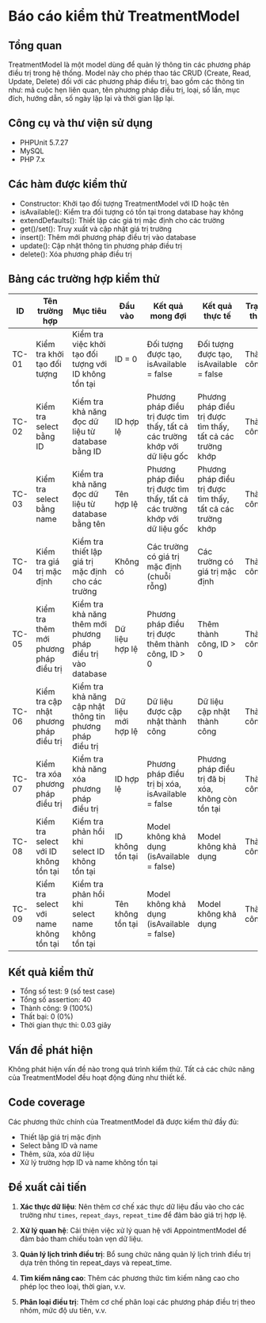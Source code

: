 # Báo cáo kiểm thử TreatmentModel

## Tổng quan
TreatmentModel là một model dùng để quản lý thông tin các phương pháp điều trị trong hệ thống. Model này cho phép thao tác CRUD (Create, Read, Update, Delete) đối với các phương pháp điều trị, bao gồm các thông tin như: mã cuộc hẹn liên quan, tên phương pháp điều trị, loại, số lần, mục đích, hướng dẫn, số ngày lặp lại và thời gian lặp lại.

## Công cụ và thư viện sử dụng
- PHPUnit 5.7.27
- MySQL
- PHP 7.x

## Các hàm được kiểm thử
- Constructor: Khởi tạo đối tượng TreatmentModel với ID hoặc tên
- isAvailable(): Kiểm tra đối tượng có tồn tại trong database hay không
- extendDefaults(): Thiết lập các giá trị mặc định cho các trường
- get()/set(): Truy xuất và cập nhật giá trị trường
- insert(): Thêm mới phương pháp điều trị vào database
- update(): Cập nhật thông tin phương pháp điều trị
- delete(): Xóa phương pháp điều trị

## Bảng các trường hợp kiểm thử

| ID | Tên trường hợp | Mục tiêu | Đầu vào | Kết quả mong đợi | Kết quả thực tế | Trạng thái |
|----|----------------|----------|---------|------------------|-----------------|------------|
| TC-01 | Kiểm tra khởi tạo đối tượng | Kiểm tra việc khởi tạo đối tượng với ID không tồn tại | ID = 0 | Đối tượng được tạo, isAvailable = false | Đối tượng được tạo, isAvailable = false | Thành công |
| TC-02 | Kiểm tra select bằng ID | Kiểm tra khả năng đọc dữ liệu từ database bằng ID | ID hợp lệ | Phương pháp điều trị được tìm thấy, tất cả các trường khớp với dữ liệu gốc | Phương pháp điều trị được tìm thấy, tất cả các trường khớp | Thành công |
| TC-03 | Kiểm tra select bằng name | Kiểm tra khả năng đọc dữ liệu từ database bằng tên | Tên hợp lệ | Phương pháp điều trị được tìm thấy, tất cả các trường khớp với dữ liệu gốc | Phương pháp điều trị được tìm thấy, tất cả các trường khớp | Thành công |
| TC-04 | Kiểm tra giá trị mặc định | Kiểm tra thiết lập giá trị mặc định cho các trường | Không có | Các trường có giá trị mặc định (chuỗi rỗng) | Các trường có giá trị mặc định | Thành công |
| TC-05 | Kiểm tra thêm mới phương pháp điều trị | Kiểm tra khả năng thêm mới phương pháp điều trị vào database | Dữ liệu hợp lệ | Phương pháp điều trị được thêm thành công, ID > 0 | Thêm thành công, ID > 0 | Thành công |
| TC-06 | Kiểm tra cập nhật phương pháp điều trị | Kiểm tra khả năng cập nhật thông tin phương pháp điều trị | Dữ liệu mới hợp lệ | Dữ liệu được cập nhật thành công | Dữ liệu cập nhật thành công | Thành công |
| TC-07 | Kiểm tra xóa phương pháp điều trị | Kiểm tra khả năng xóa phương pháp điều trị | ID hợp lệ | Phương pháp điều trị bị xóa, isAvailable = false | Phương pháp điều trị đã bị xóa, không còn tồn tại | Thành công |
| TC-08 | Kiểm tra select với ID không tồn tại | Kiểm tra phản hồi khi select ID không tồn tại | ID không tồn tại | Model không khả dụng (isAvailable = false) | Model không khả dụng | Thành công |
| TC-09 | Kiểm tra select với name không tồn tại | Kiểm tra phản hồi khi select name không tồn tại | Tên không tồn tại | Model không khả dụng (isAvailable = false) | Model không khả dụng | Thành công |

## Kết quả kiểm thử
- Tổng số test: 9 (số test case)
- Tổng số assertion: 40
- Thành công: 9 (100%)
- Thất bại: 0 (0%)
- Thời gian thực thi: 0.03 giây

## Vấn đề phát hiện
Không phát hiện vấn đề nào trong quá trình kiểm thử. Tất cả các chức năng của TreatmentModel đều hoạt động đúng như thiết kế.

## Code coverage
Các phương thức chính của TreatmentModel đã được kiểm thử đầy đủ:
- Thiết lập giá trị mặc định
- Select bằng ID và name
- Thêm, sửa, xóa dữ liệu
- Xử lý trường hợp ID và name không tồn tại

## Đề xuất cải tiến
1. **Xác thực dữ liệu**: Nên thêm cơ chế xác thực dữ liệu đầu vào cho các trường như `times`, `repeat_days`, `repeat_time` để đảm bảo giá trị hợp lệ.

2. **Xử lý quan hệ**: Cải thiện việc xử lý quan hệ với AppointmentModel để đảm bảo tham chiếu toàn vẹn dữ liệu.

3. **Quản lý lịch trình điều trị**: Bổ sung chức năng quản lý lịch trình điều trị dựa trên thông tin repeat_days và repeat_time.

4. **Tìm kiếm nâng cao**: Thêm các phương thức tìm kiếm nâng cao cho phép lọc theo loại, thời gian, v.v.

5. **Phân loại điều trị**: Thêm cơ chế phân loại các phương pháp điều trị theo nhóm, mức độ ưu tiên, v.v. 